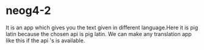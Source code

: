 # neog4-2
It is an app which gives you the text given in different language.Here it is pig latin because the chosen api is pig latin.
We can make any translation app like this if the api 's is available.
